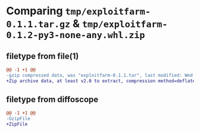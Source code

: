 # Comparing `tmp/exploitfarm-0.1.1.tar.gz` & `tmp/exploitfarm-0.1.2-py3-none-any.whl.zip`

## filetype from file(1)

```diff
@@ -1 +1 @@
-gzip compressed data, was "exploitfarm-0.1.1.tar", last modified: Wed May 29 22:24:33 2024, max compression
+Zip archive data, at least v2.0 to extract, compression method=deflate
```

## filetype from diffoscope

```diff
@@ -1 +1 @@
-GzipFile
+ZipFile
```

